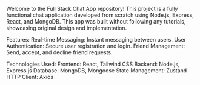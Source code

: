 Welcome to the Full Stack Chat App repository! This project is a fully functional chat application developed from scratch using Node.js, Express, React, and MongoDB. This app was built without following any tutorials, showcasing original design and implementation.

Features:
Real-time Messaging: Instant messaging between users.
User Authentication: Secure user registration and login.
Friend Management: Send, accept, and decline friend requests.

Technologies Used:
Frontend: React, Tailwind CSS
Backend: Node.js, Express.js
Database: MongoDB, Mongoose
State Management: Zustand
HTTP Client: Axios
